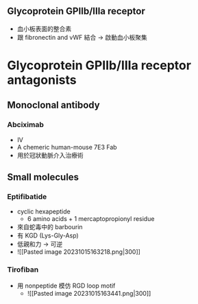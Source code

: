 ## Glycoprotein GPIIb/IIIa receptor
- 血小板表面的整合素
- 跟 fibronectin and vWF 結合 $\rightarrow$ 啟動血小板聚集
# Glycoprotein GPIIb/IIIa receptor antagonists
## Monoclonal antibody
### Abciximab
- IV
- A chemeric human-mouse 7E3 Fab
- 用於冠狀動脈介入治療術
## Small molecules
### Eptifibatide
- cyclic hexapeptide
	- 6 amino acids + 1 mercaptopropionyl residue
- 來自蛇毒中的 barbourin 
- 有 KGD (Lys-Gly-Asp)
- 低親和力 $\rightarrow$ 可逆
- ![[Pasted image 20231015163218.png|300]]
### Tirofiban
- 用 nonpeptide 模仿 RGD loop motif
	- ![[Pasted image 20231015163441.png|300]]